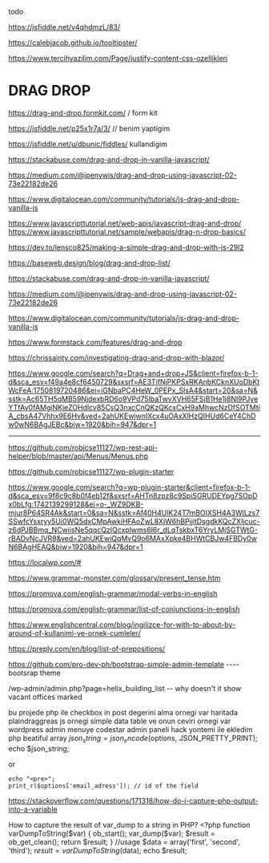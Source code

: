 






todo 

https://jsfiddle.net/v4qhdmzL/83/


https://calebjacob.github.io/tooltipster/


https://www.tercihyazilim.com/Page/justify-content-css-ozellikleri


# DRAG DROP 

https://drag-and-drop.formkit.com/  / form kit 

https://jsfiddle.net/p25x1r7a/3/   // benim yaptigim 


https://jsfiddle.net/u/dbunic/fiddles/  kullandigim 

https://stackabuse.com/drag-and-drop-in-vanilla-javascript/

https://medium.com/@ipenywis/drag-and-drop-using-javascript-02-73e22182de26

https://www.digitalocean.com/community/tutorials/js-drag-and-drop-vanilla-js

https://www.javascripttutorial.net/web-apis/javascript-drag-and-drop/
https://www.javascripttutorial.net/sample/webapis/drag-n-drop-basics/

https://dev.to/lensco825/making-a-simple-drag-and-drop-with-js-29l2

https://baseweb.design/blog/drag-and-drop-list/

https://stackabuse.com/drag-and-drop-in-vanilla-javascript/

https://medium.com/@ipenywis/drag-and-drop-using-javascript-02-73e22182de26

https://www.digitalocean.com/community/tutorials/js-drag-and-drop-vanilla-js

https://www.formstack.com/features/drag-and-drop

https://chrissainty.com/investigating-drag-and-drop-with-blazor/


https://www.google.com/search?q=Drag+and+drop+JS&client=firefox-b-1-d&sca_esv=f49a4e8cf6450729&sxsrf=AE3TifNjPKPSxRKAnbKCknXUoDbKtWcFeA:1750819720486&ei=iGNbaPC4HeW_0PEPx_SlsA4&start=20&sa=N&sstk=Ac65TH5qMB59NjdexbRD6o9VPd75IbaTwvXVH65FSjB1He1j8Nl9PJyeYTfAy0fAMgiNKjeZOHdlcv85CsQ3nxcCnQKzQKcxCxH9aMhwcNzDfSOTMtiA_cbsA47Vhhx9E6Hv&ved=2ahUKEwjwnIXcx4uOAxXlHzQIHUd6CeY4ChDw0wN6BAgJEBc&biw=1920&bih=947&dpr=1


-------




https://github.com/robicse11127/wp-rest-api-helper/blob/master/api/Menus/Menus.php

https://github.com/robicse11127/wp-plugin-starter


https://www.google.com/search?q=wp-plugin-starter&client=firefox-b-1-d&sca_esv=9f8c9c8b0f4eb12f&sxsrf=AHTn8zpz8c9SpiSGRUDEYpg7SOpDx0bLfg:1742139299128&ei=o-_WZ9DKB-mjur8P64SR4Ak&start=0&sa=N&sstk=Af40H4UlK24T7mBOIXSH4A3WlLzs7SSwfcYsxryy5Ui0WQ5dxCMpAwkiHFAoZwL8XjW6hBPjjitDsgdkKQcZXIjcuc-z6dPJBBmq_NCwiisNe5qqcQzIQcxplwms6l6r_dLqTskbxT6YryLMjSGTWtG-rBADvNcJVR8&ved=2ahUKEwiQqMvQ9o6MAxXpke4BHWtCBJw4FBDy0wN6BAgHEAQ&biw=1920&bih=947&dpr=1

https://localwp.com/#


https://www.grammar-monster.com/glossary/present_tense.htm





https://promova.com/english-grammar/modal-verbs-in-english


https://promova.com/english-grammar/list-of-conjunctions-in-english

        
https://www.englishcentral.com/blog/ingilizce-for-with-to-about-by-around-of-kullanimi-ve-ornek-cumleler/


https://preply.com/en/blog/list-of-prepositions/

   

   https://github.com/pro-dev-ph/bootstrap-simple-admin-template    ---- bootsrap theme 

















































/wp-admin/admin.php?page=helix_building_list  -- why doesn't it show vacant offices marked


bu projede php ile checkbox in post degerini  alma  ornegi var 
haritada plaindraggreas js ornegi 
simple data table ve onun ceviri ornegi var 
wordpress admin menuye codestar admin paneli hack yontemi ile ekledim 
php beatiful array
    $json_string = json_encode($options, JSON_PRETTY_PRINT);
echo   $json_string;

or 

    echo "<pre>";
    print_r($options['email_adress']); // id of the field



https://stackoverflow.com/questions/171318/how-do-i-capture-php-output-into-a-variable



How to capture the result of var_dump to a string in PHP?
    <?php
   function varDumpToString($var) {
      ob_start();
      var_dump($var);
      $result = ob_get_clean();
      return $result;
   }
   //usage
   $data = array('first', 'second', 'third');
   $result = varDumpToString($data);
   echo $result;